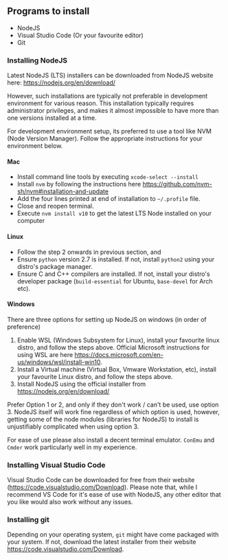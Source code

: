 ## Programs to install
- NodeJS
- Visual Studio Code (Or your favourite editor)
- Git

### Installing NodeJS
Latest NodeJS (LTS) installers can be downloaded from NodeJS website here: https://nodejs.org/en/download/

However, such installations are typically not preferable in development environment for various reason. This installation typically requires administrator privileges, and makes it almost impossible to have more than one versions installed at a time. 

For development environment setup, its preferred to use a tool like NVM (Node Version Manager). Follow the appropriate instructions for your environment below.

#### Mac
- Install command line tools by executing `xcode-select --install`
- Install `nvm` by following the instructions here https://github.com/nvm-sh/nvm#installation-and-update
- Add the four lines printed at end of installation to `~/.profile` file.
- Close and reopen terminal.
- Execute `nvm install v10` to get the latest LTS Node installed on your computer

#### Linux
- Follow the step 2 onwards in previous section, and
- Ensure `python` version 2.7 is installed. If not, install `python2` using your distro's package manager.
- Ensure C and C++ compilers are installed. If not, install your distro's developer package (`build-essential` for Ubuntu, `base-devel` for Arch etc).

#### Windows
There are three options for setting up NodeJS on windows (in order of preference)
1. Enable WSL (Windows Subsystem for Linux), install your favourite linux distro, and follow the steps above. Official Microsoft instructions for using WSL are here https://docs.microsoft.com/en-us/windows/wsl/install-win10.
2. Install a Virtual machine (Virtual Box, Vmware Workstation, etc), install your favourite Linux distro, and follow the steps above.
3. Install NodeJS using the official installer from https://nodejs.org/en/download/

Prefer Option 1 or 2, and only if they don't work / can't be used, use option 3. NodeJS itself will work fine regardless of which option is used, however, getting some of the node modules (libraries for NodeJS) to install is unjustifiably complicated when using option 3.

For ease of use please also install a decent terminal emulator. `ConEmu` and `Cmder` work particularly well in my experience.

### Installing Visual Studio Code
Visual Studio Code can be downloaded for free from their website (https://code.visualstudio.com/Download). Please note that, while I recommend VS Code for it's ease of use with NodeJS, any other editor that you like would also work without any issues.

### Installing git
Depending on your operating system, `git` might have come packaged with your system. If not, download the latest installer from their website https://code.visualstudio.com/Download.
